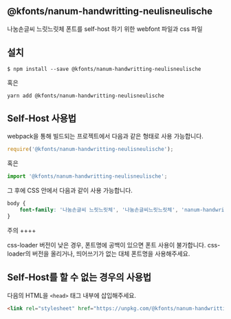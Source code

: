 
@kfonts/nanum-handwritting-neulisneulische
---------------------

나눔손글씨 느릿느릿체 폰트를 self-host 하기 위한 webfont 파일과 css 파일

설치
----

```
$ npm install --save @kfonts/nanum-handwritting-neulisneulische
```

혹은

```
yarn add @kfonts/nanum-handwritting-neulisneulische
```

Self-Host 사용법
---------------

webpack을 통해 빌드되는 프로젝트에서 다음과 같은 형태로 사용 가능합니다.

```js
require('@kfonts/nanum-handwritting-neulisneulische');
```

혹은

```js
import '@kfonts/nanum-handwritting-neulisneulische';
```

그 후에 CSS 안에서 다음과 같이 사용 가능합니다.

```css
body {
    font-family: '나눔손글씨 느릿느릿체', '나눔손글씨느릿느릿체', 'nanum-handwritting-neulisneulische';
}
```

주의
++++

css-loader 버전이 낮은 경우, 폰트명에 공백이 있으면 폰트 사용이 불가합니다.
css-loader의 버전을 올리거나, 띄어쓰기가 없는 대체 폰트명을 사용해주세요.

Self-Host를 할 수 없는 경우의 사용법
--------------------------------

다음의 HTML을 `<head>` 태그 내부에 삽입해주세요.

```html
<link rel="stylesheet" href="https://unpkg.com/@kfonts/nanum-handwritting-neulisneulische/index.css" />
```


